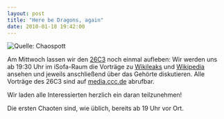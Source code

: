 ```yaml
---
layout: post
title: "Here be Dragons, again"
date: 2010-01-18 19:42:00
---
```

![Quelle: Chaospott](/media/2010-01-18/here-be-dragons.jpg)

Am Mittwoch lassen wir den [26C3](https://events.ccc.de/congress/2009/) noch einmal aufleben: Wir werden uns ab 19:30 Uhr im iSofa-Raum die Vorträge zu [Wikileaks](https://media.ccc.de/v/26c3-3567-en-wikileaks_release_10) und [Wikipedia](https://media.ccc.de/v/26c3-3699-de-wikipedia_-_wegen_irrelevanz_gelscht) ansehen und jeweils anschließend über das Gehörte diskutieren. Alle Vorträge des 26C3 sind auf [media.ccc.de](https://media.ccc.de) abrufbar.

Wir laden alle Interessierten herzlich ein daran teilzunehmen!

Die ersten Chaoten sind, wie üblich, bereits ab 19 Uhr vor Ort.
